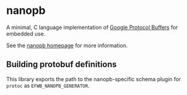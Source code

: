 # nanopb

A minimal, C language implementation of
[Google Protocol Buffers](https://protobuf.dev) for embedded use.

See the [nanopb homepage](https://jpa.kapsi.fi/nanopb/) for more information.

## Building protobuf definitions

This library exports the path to the nanopb-specific schema plugin for `protoc`
as `EFWB_NANOPB_GENERATOR`.
